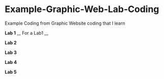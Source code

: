 # Example-Graphic-Web-Lab-Coding
Example Coding from Graphic Website coding that I learn

**Lab 1**
,,,
For a Lab1
,,,

**Lab 2**

**Lab 3**

**Lab 4**

**Lab 5**
